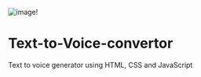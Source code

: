 ![image](https://github.com/jayakarthika/Text-to-Voice-convertor/assets/130235540/2d6687a3-89da-4f4e-b4b6-e8f4044de859)!
# Text-to-Voice-convertor
Text to voice generator using HTML, CSS and JavaScript

